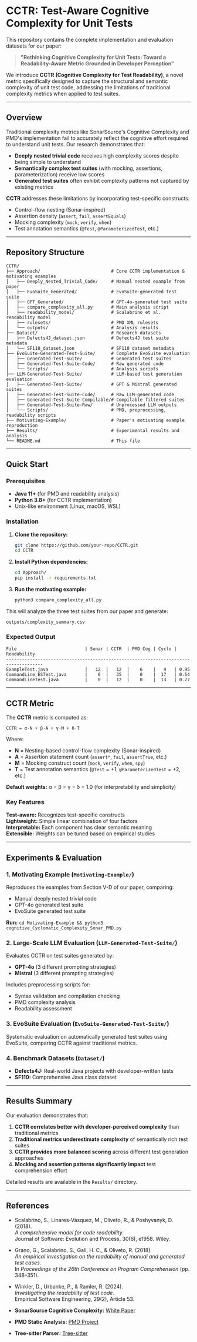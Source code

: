 # CCTR: Test-Aware Cognitive Complexity for Unit Tests

This repository contains the complete implementation and evaluation datasets for our paper:

> **"Rethinking Cognitive Complexity for Unit Tests: Toward a Readability-Aware Metric Grounded in Developer Perception"**

We introduce **CCTR (Cognitive Complexity for Test Readability)**, a novel metric specifically designed to capture the structural and semantic complexity of unit test code, addressing the limitations of traditional complexity metrics when applied to test suites.

---

## Overview

Traditional complexity metrics like SonarSource's Cognitive Complexity and PMD's implementation fail to accurately reflect the cognitive effort required to understand unit tests. Our research demonstrates that:

- **Deeply nested trivial code** receives high complexity scores despite being simple to understand
- **Semantically complex test suites** (with mocking, assertions, parameterization) receive low scores
- **Generated test suites** often exhibit complexity patterns not captured by existing metrics

**CCTR** addresses these limitations by incorporating test-specific constructs:
- Control-flow nesting (Sonar-inspired)
- Assertion density (`assert`, `fail`, `assertEquals`)
- Mocking complexity (`mock`, `verify`, `when`)
- Test annotation semantics (`@Test`, `@ParameterizedTest`, etc.)

---

## Repository Structure

```
CCTR/
├── Approach/                           # Core CCTR implementation & motivating examples
│   ├── Deeply_Nested_Trivial_Code/     # Manual nested example from paper
│   ├── EvoSuite_Generated/             # EvoSuite-generated test suite
│   ├── GPT_Generated/                  # GPT-4o-generated test suite
│   ├── compare_complexity_all.py       # Main analysis script
│   ├── readability_model/              # Scalabrino et al. readability model
│   ├── rulesets/                       # PMD XML rulesets
│   └── outputs/                        # Analysis results
├── Dataset/                            # Research datasets
│   ├── Defects4J_dataset.json          # Defects4J test suite metadata
│   └── SF110_dataset.json              # SF110 dataset metadata
├── EvoSuite-Generated-Test-Suite/      # Complete EvoSuite evaluation
│   ├── Generated-Test-Suite/           # Generated test suites
│   ├── Generated-Test-Suite-Code/      # Raw generated code
│   └── Scripts/                        # Analysis scripts
├── LLM-Generated-Test-Suite/           # LLM-based test generation evaluation
│   ├── Generated-Test-Suite/           # GPT & Mistral generated suites
│   ├── Generated-Test-Suite-Code/      # Raw LLM-generated code
│   ├── Generated-Test-Suite-Compilable/# Compilable filtered suites
│   ├── Generated-Test-Suite-Raw/       # Unprocessed LLM outputs
│   └── Scripts/                        # PMD, preprocessing, readability scripts
├── Motivating-Example/                 # Paper's motivating example reproduction
├── Results/                            # Experimental results and analysis
└── README.md                           # This file
```

---

## Quick Start

### Prerequisites

- **Java 11+** (for PMD and readability analysis)
- **Python 3.8+** (for CCTR implementation)
- Unix-like environment (Linux, macOS, WSL)

### Installation

1. **Clone the repository:**
   ```bash
   git clone https://github.com/your-repo/CCTR.git
   cd CCTR
   ```

2. **Install Python dependencies:**
   ```bash
   cd Approach/
   pip install -r requirements.txt
   ```

3. **Run the motivating example:**
   ```bash
   python3 compare_complexity_all.py
   ```

This will analyze the three test suites from our paper and generate:
```
outputs/complexity_summary.csv
```

### Expected Output

```
File                          | Sonar | CCTR  | PMD Cog | Cyclo | Readability
------------------------------------------------------------------------------------
ExampleTest.java              |   12  |   12  |    6    |   4   | 0.95
CommandLine_ESTest.java       |    0  |   35  |    0    |  17   | 0.54
CommandLineTest.java          |    0  |   12  |    0    |  13   | 0.77
```

---

## CCTR Metric

The **CCTR** metric is computed as:

```
CCTR = α·N + β·A + γ·M + δ·T
```

Where:
- **N** = Nesting-based control-flow complexity (Sonar-inspired)
- **A** = Assertion statement count (`assert*`, `fail`, `assertTrue`, etc.)
- **M** = Mocking construct count (`mock`, `verify`, `when`, `spy`)
- **T** = Test annotation semantics (`@Test` = +1, `@ParameterizedTest` = +2, etc.)

**Default weights:** α = β = γ = δ = 1.0 (for interpretability and simplicity)

### Key Features

**Test-aware:** Recognizes test-specific constructs  
**Lightweight:** Simple linear combination of four factors  
**Interpretable:** Each component has clear semantic meaning  
**Extensible:** Weights can be tuned based on empirical studies  

---

## Experiments & Evaluation

### 1. Motivating Example (`Motivating-Example/`)

Reproduces the examples from Section V-D of our paper, comparing:
- Manual deeply nested trivial code
- GPT-4o generated test suite
- EvoSuite generated test suite

**Run:** `cd Motivating-Example && python3 cognitive_Cyclomatic_Complexity_Sonar_PMD.py`

### 2. Large-Scale LLM Evaluation (`LLM-Generated-Test-Suite/`)

Evaluates CCTR on test suites generated by:
- **GPT-4o** (3 different prompting strategies)
- **Mistral** (3 different prompting strategies)

Includes preprocessing scripts for:
- Syntax validation and compilation checking
- PMD complexity analysis
- Readability assessment

### 3. EvoSuite Evaluation (`EvoSuite-Generated-Test-Suite/`)

Systematic evaluation on automatically generated test suites using EvoSuite, comparing CCTR against traditional metrics.

### 4. Benchmark Datasets (`Dataset/`)

- **Defects4J:** Real-world Java projects with developer-written tests
- **SF110:** Comprehensive Java class dataset

---

## Results Summary

Our evaluation demonstrates that:

1. **CCTR correlates better with developer-perceived complexity** than traditional metrics
2. **Traditional metrics underestimate complexity** of semantically rich test suites
3. **CCTR provides more balanced scoring** across different test generation approaches
4. **Mocking and assertion patterns significantly impact** test comprehension effort

Detailed results are available in the `Results/` directory.


---

## References

- Scalabrino, S., Linares-Vásquez, M., Oliveto, R., & Poshyvanyk, D. (2018).  
  *A comprehensive model for code readability.*  
  Journal of Software: Evolution and Process, 30(6), e1958. Wiley.

- Grano, G., Scalabrino, S., Gall, H. C., & Oliveto, R. (2018).  
  *An empirical investigation on the readability of manual and generated test cases.*  
  In *Proceedings of the 26th Conference on Program Comprehension* (pp. 348–351).

- Winkler, D., Urbanke, P., & Ramler, R. (2024).  
  *Investigating the readability of test code.*  
  Empirical Software Engineering, 29(2), Article 53.

- **SonarSource Cognitive Complexity:** [White Paper](https://www.sonarsource.com/docs/CognitiveComplexity.pdf)
- **PMD Static Analysis:** [PMD Project](https://pmd.github.io/)
- **Tree-sitter Parser:** [Tree-sitter](https://tree-sitter.github.io/tree-sitter/)